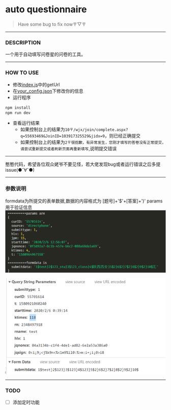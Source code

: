 # auto questionnaire

> Have some bug to fix now〒▽〒
---

### DESCRIPTION
一个用于自动填写问卷星的问卷的工具。

---
### HOW TO USE
- 修改[index.js](./index.js)中的getUrl
- 在[your_config.json](./your_config.json)下修改你的信息
- 运行程序
```
npm install
npm run dev
```
- 查看运行结果
  - 如果控制台上的结果为`10〒/wjx/join/complete.aspx?q=55693469&JoinID=103917325529&jidx=9`，则已经正确提交
  - 如果控制台上的结果为`2〒很抱歉，有异常发生，您刚才填写的答卷没有正常提交，请尝试重新提交或者刷新页面再重新填写`,说明提交错误
---

憨憨代码，希望各位观众姥爷不要见怪，若大佬发现bug或者运行错误之后多提issue(●ˇ∀ˇ●)

--- 
### 参数说明
formdata为所提交的表单数据,数据的内容格式为 [题号]+'$'+[答案]+')'
params用于验证信息
![avatar](./.images/params.png)

![avatar](./.images/chrome.png)

---

### TODO
- [ ] 添加定时功能

